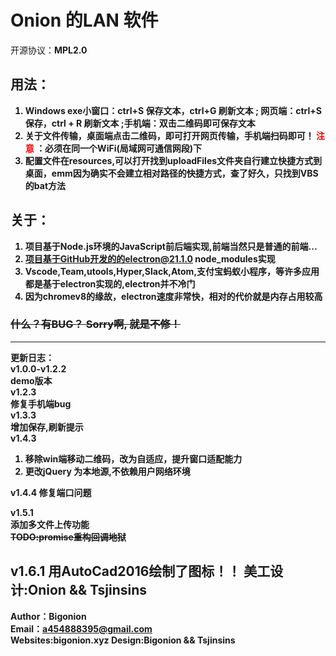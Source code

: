# Onion 的LAN 软件
开源协议：<b>MPL2.0<b>
## 用法：
1. Windows exe小窗口：ctrl+S 保存文本，ctrl+G 刷新文本 ; 网页端：ctrl+S 保存，ctrl + R 刷新文本 ;手机端：双击二维码即可保存文本
2. 关于文件传输，桌面端点击二维码，即可打开网页传输，手机端扫码即可！<font color='red'> 注意 </font>：必须在同一个WiFi(局域网可通信网段)下
3. 配置文件在resources,可以打开找到uploadFiles文件夹自行建立快捷方式到桌面，emm因为确实不会建立相对路径的快捷方式，查了好久，只找到VBS的bat方法
## 关于：
1. 项目基于Node.js环境的JavaScript前后端实现,前端当然只是普通的前端...
2. 项目基于GitHub开发的的electron@21.1.0 node_modules实现
3. Vscode,Team,utools,Hyper,Slack,Atom,支付宝蚂蚁小程序，等许多应用都是基于electron实现的,electron并不冷门
4. 因为chromev8的缘故，electron速度非常快，相对的代价就是内存占用较高

### ~~什么？有BUG？ Sorry啊, 就是不修！~~




-------------------
更新日志：  
v1.0.0-v1.2.2  
demo版本  
v1.2.3  
修复手机端bug    
v1.3.3  
增加保存,刷新提示  
v1.4.3    
1. 移除win端移动二维码，改为自适应，提升窗口适配能力  
2. 更改jQuery 为本地源,不依赖用户网络环境  

v1.4.4
修复端口问题

v1.5.1  
添加多文件上传功能   
~~TODO:promise重构回调地狱~~

v1.6.1
用AutoCad2016绘制了图标！！
美工设计:Onion && Tsjinsins
-------------------

Author：Bigonion  
Email：a454888395@gmail.com  
Websites:bigonion.xyz
Design:Bigonion && Tsjinsins
